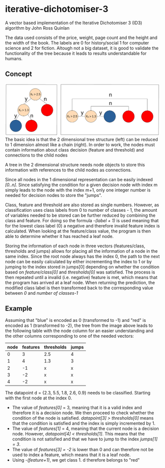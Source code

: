 # iterative-dichotomiser-3
A vector based implementation of the Iterative Dichotomiser 3 (ID3) algorithm by John Ross Quinlan

The data used consists of the price, weight, page count and the height and the width of the book. The labels are 0 for history/social 1 for computer science and 2 for fiction. Altough not a big dataset, it is good to validate the functionality of the tree because it leads to results understandable for humans.

## Concept
![](images/tree.png "decision tree")
The basic idea is that the 2 dimensional tree structure (left) can be reduced to 1 dimension almost like a chain (right). In order to work, the nodes must contain information about class decision (feature and threshold) and connections to the  child nodes

A tree in the 2 dimensional structure needs node objects to store this information with references to the child nodes as connections. 

Since all nodes in the 1 dimensional representation can be easily indexed *[0..n]*. Since satisfying the condition for a given decision node with index m simply leads to the node with the index m+1, only one integer number is needed for decision nodes to store the "jumps".

Class, feature and threshold are also stored as single numbers. However, as classification uses class labels from 0 to number of classes - 1, the amount of variables needed to be stored can be further reduced by combining the class and feature. For doing so the formula *-(label + 1)* is used meaning that for the lowest class label (0) a negative and therefore invalid feature index is calculated. When looking at the feature/class value, the program is then able to determine whether it has reached a leaf node.

Storing the information of each node in three vectors (features/class, thresholds and jumps) allows for placing all the information of a node in the same index. Since the root node always has the index 0, the path to the next node can be easily calculated by either incrementing the index to 1 or by jumping to the index stored in jumps[0] depending on whether the condition based on *feature/class[0]* and *thresholds[0]* was satisfied. The process is then repeated until a invalid (i.e. negative) feature is met, which means that the program has arrived at a leaf node. When returning the prediction, the modified class label is then transformed back to the corresponding value between *0* and *number of classes-1*

## Example
Assuming that "blue" is encoded as 0 (transformed to -1) and "red" is encoded as 1 (transformed to -2), the tree from the image above leads to the following table with the node column for an easier understanding and the other columns corresponding to one of the needed vectors:

| node | features | thresholds | jumps |
|------|----------|------------|-------|
| 0    | 3        | 2.5        | 4     |
| 1    | 4        | 1.3        | 3     |
| 2    | -1       | x          | x     |
| 3    | -2       | x          | x     |
| 4    | -2       | x          | x     |

The datapoint d = {2.3, 5.5, 1.8, 2.6, 0.9} needs to be classified. Starting with the first node at the index 0.
- The value of *features[0]* = 3, meaning that it is a valid index and therefore it is a decision node. We then proceed to check whether the condition of the node is satisfied. *datapoint[3] > thresholds[0]* means that the condition is satisfied and the index is simply incremented by 1. 
- The value of *features[1]* = 4, meaning that the current node is a decision node. However, *datapoint[4] < thresholds[1]*. This means that the condition is not satisfied and that we have to jump to the index *jumps[1] = 3*.
- The value of *features[3] = -2* is lower than 0 and can therefore not be used to index a feature, which means that it is a leaf node.
- Using *-(feature+1)*, we get class 1. d therefore belongs to "red"
